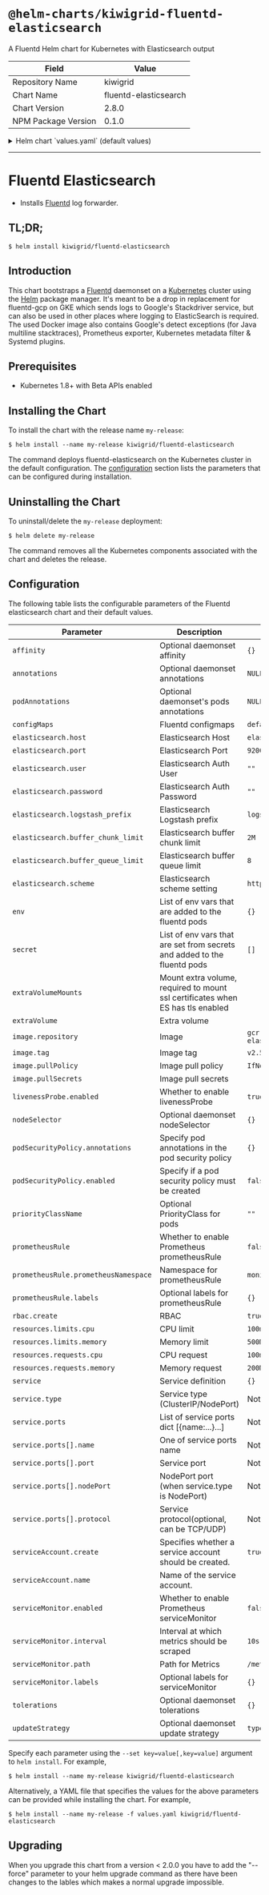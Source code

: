 # `@helm-charts/kiwigrid-fluentd-elasticsearch`

A Fluentd Helm chart for Kubernetes with Elasticsearch output

| Field               | Value                 |
| ------------------- | --------------------- |
| Repository Name     | kiwigrid              |
| Chart Name          | fluentd-elasticsearch |
| Chart Version       | 2.8.0                 |
| NPM Package Version | 0.1.0                 |

<details>

<summary>Helm chart `values.yaml` (default values)</summary>

```yaml
image:
  repository: gcr.io/fluentd-elasticsearch/fluentd
  ## Specify an imagePullPolicy (Required)
  ## It's recommended to change this to 'Always' if the image tag is 'latest'
  ## ref: http://kubernetes.io/docs/user-guide/images/#updating-images
  tag: v2.5.0
  pullPolicy: IfNotPresent
  ## Optionally specify an array of imagePullSecrets.
  ## Secrets must be manually created in the namespace.
  ## ref: https://kubernetes.io/docs/tasks/configure-pod-container/pull-image-private-registry/
  ##
  # pullSecrets:
  #   - myRegistrKeySecretName

# Specify to use specific priorityClass for pods
# ref: https://kubernetes.io/docs/concepts/configuration/pod-priority-preemption/
# If a Pod cannot be scheduled, the scheduler tries to preempt (evict) lower priority
# Pods to make scheduling of the pending Pod possible.
priorityClassName: ''

## Configure resource requests and limits
## ref: http://kubernetes.io/docs/user-guide/compute-resources/
##
resources:
  {}
  # limits:
  #   cpu: 100m
  #   memory: 500Mi
  # requests:
  #   cpu: 100m
  #   memory: 200Mi

elasticsearch:
  host: 'elasticsearch-client'
  port: 9200
  scheme: 'http'
  ssl_version: TLSv1_2
  user: ''
  password: ''
  buffer_chunk_limit: 2M
  buffer_queue_limit: 8
  logstash_prefix: 'logstash'

# If you want to add custom environment variables, use the env dict
# You can then reference these in your config file e.g.:
#     user "#{ENV['OUTPUT_USER']}"
env:
  # OUTPUT_USER: my_user
  # LIVENESS_THRESHOLD_SECONDS: 300
  # STUCK_THRESHOLD_SECONDS: 900

# If you want to add custom environment variables from secrets, use the secret list
secret:
# - name: ELASTICSEARCH_PASSWORD
#   secret_name: elasticsearch
#   secret_key: password

rbac:
  create: true

serviceAccount:
  # Specifies whether a ServiceAccount should be created
  create: true
  # The name of the ServiceAccount to use.
  # If not set and create is true, a name is generated using the fullname template
  name: ''

## Specify if a Pod Security Policy for node-exporter must be created
## Ref: https://kubernetes.io/docs/concepts/policy/pod-security-policy/
##
podSecurityPolicy:
  enabled: false
  annotations:
    {}
    ## Specify pod annotations
    ## Ref: https://kubernetes.io/docs/concepts/policy/pod-security-policy/#apparmor
    ## Ref: https://kubernetes.io/docs/concepts/policy/pod-security-policy/#seccomp
    ## Ref: https://kubernetes.io/docs/concepts/policy/pod-security-policy/#sysctl
    ##
    # seccomp.security.alpha.kubernetes.io/allowedProfileNames: '*'
    # seccomp.security.alpha.kubernetes.io/defaultProfileName: 'docker/default'
    # apparmor.security.beta.kubernetes.io/defaultProfileName: 'runtime/default'

livenessProbe:
  enabled: true

annotations: {}

podAnnotations:
  {}
  # prometheus.io/scrape: "true"
  # prometheus.io/port: "24231"

## DaemonSet update strategy
## Ref: https://kubernetes.io/docs/tasks/manage-daemon/update-daemon-set/
updateStrategy:
  type: RollingUpdate

tolerations:
  {}
  # - key: node-role.kubernetes.io/master
  #   operator: Exists
  #   effect: NoSchedule

affinity:
  {}
  # nodeAffinity:
  #   requiredDuringSchedulingIgnoredDuringExecution:
  #     nodeSelectorTerms:
  #     - matchExpressions:
  #       - key: node-role.kubernetes.io/master
  #         operator: DoesNotExist

nodeSelector: {}

service:
  {}
  # type: ClusterIP
  # ports:
  #   - name: "monitor-agent"
  #     port: 24231

serviceMonitor:
  ## If true, a ServiceMonitor CRD is created for a prometheus operator
  ## https://github.com/coreos/prometheus-operator
  ##
  enabled: false
  interval: 10s
  path: /metrics
  labels: {}

prometheusRule:
  ## If true, a PrometheusRule CRD is created for a prometheus operator
  ## https://github.com/coreos/prometheus-operator
  ##
  enabled: false
  prometheusNamespace: monitoring
  labels: {}
  #  role: alert-rules

configMaps:
  system.conf: |-
    <system>
      root_dir /tmp/fluentd-buffers/
    </system>
  containers.input.conf: |-
    # This configuration file for Fluentd / td-agent is used
    # to watch changes to Docker log files. The kubelet creates symlinks that
    # capture the pod name, namespace, container name & Docker container ID
    # to the docker logs for pods in the /var/log/containers directory on the host.
    # If running this fluentd configuration in a Docker container, the /var/log
    # directory should be mounted in the container.
    #
    # These logs are then submitted to Elasticsearch which assumes the
    # installation of the fluent-plugin-elasticsearch & the
    # fluent-plugin-kubernetes_metadata_filter plugins.
    # See https://github.com/uken/fluent-plugin-elasticsearch &
    # https://github.com/fabric8io/fluent-plugin-kubernetes_metadata_filter for
    # more information about the plugins.
    #
    # Example
    # =======
    # A line in the Docker log file might look like this JSON:
    #
    # {"log":"2014/09/25 21:15:03 Got request with path wombat\n",
    #  "stream":"stderr",
    #   "time":"2014-09-25T21:15:03.499185026Z"}
    #
    # The time_format specification below makes sure we properly
    # parse the time format produced by Docker. This will be
    # submitted to Elasticsearch and should appear like:
    # $ curl 'http://elasticsearch-logging:9200/_search?pretty'
    # ...
    # {
    #      "_index" : "logstash-2014.09.25",
    #      "_type" : "fluentd",
    #      "_id" : "VBrbor2QTuGpsQyTCdfzqA",
    #      "_score" : 1.0,
    #      "_source":{"log":"2014/09/25 22:45:50 Got request with path wombat\n",
    #                 "stream":"stderr","tag":"docker.container.all",
    #                 "@timestamp":"2014-09-25T22:45:50+00:00"}
    #    },
    # ...
    #
    # The Kubernetes fluentd plugin is used to write the Kubernetes metadata to the log
    # record & add labels to the log record if properly configured. This enables users
    # to filter & search logs on any metadata.
    # For example a Docker container's logs might be in the directory:
    #
    #  /var/lib/docker/containers/997599971ee6366d4a5920d25b79286ad45ff37a74494f262e3bc98d909d0a7b
    #
    # and in the file:
    #
    #  997599971ee6366d4a5920d25b79286ad45ff37a74494f262e3bc98d909d0a7b-json.log
    #
    # where 997599971ee6... is the Docker ID of the running container.
    # The Kubernetes kubelet makes a symbolic link to this file on the host machine
    # in the /var/log/containers directory which includes the pod name and the Kubernetes
    # container name:
    #
    #    synthetic-logger-0.25lps-pod_default_synth-lgr-997599971ee6366d4a5920d25b79286ad45ff37a74494f262e3bc98d909d0a7b.log
    #    ->
    #    /var/lib/docker/containers/997599971ee6366d4a5920d25b79286ad45ff37a74494f262e3bc98d909d0a7b/997599971ee6366d4a5920d25b79286ad45ff37a74494f262e3bc98d909d0a7b-json.log
    #
    # The /var/log directory on the host is mapped to the /var/log directory in the container
    # running this instance of Fluentd and we end up collecting the file:
    #
    #   /var/log/containers/synthetic-logger-0.25lps-pod_default_synth-lgr-997599971ee6366d4a5920d25b79286ad45ff37a74494f262e3bc98d909d0a7b.log
    #
    # This results in the tag:
    #
    #  var.log.containers.synthetic-logger-0.25lps-pod_default_synth-lgr-997599971ee6366d4a5920d25b79286ad45ff37a74494f262e3bc98d909d0a7b.log
    #
    # The Kubernetes fluentd plugin is used to extract the namespace, pod name & container name
    # which are added to the log message as a kubernetes field object & the Docker container ID
    # is also added under the docker field object.
    # The final tag is:
    #
    #   kubernetes.var.log.containers.synthetic-logger-0.25lps-pod_default_synth-lgr-997599971ee6366d4a5920d25b79286ad45ff37a74494f262e3bc98d909d0a7b.log
    #
    # And the final log record look like:
    #
    # {
    #   "log":"2014/09/25 21:15:03 Got request with path wombat\n",
    #   "stream":"stderr",
    #   "time":"2014-09-25T21:15:03.499185026Z",
    #   "kubernetes": {
    #     "namespace": "default",
    #     "pod_name": "synthetic-logger-0.25lps-pod",
    #     "container_name": "synth-lgr"
    #   },
    #   "docker": {
    #     "container_id": "997599971ee6366d4a5920d25b79286ad45ff37a74494f262e3bc98d909d0a7b"
    #   }
    # }
    #
    # This makes it easier for users to search for logs by pod name or by
    # the name of the Kubernetes container regardless of how many times the
    # Kubernetes pod has been restarted (resulting in a several Docker container IDs).
    # Json Log Example:
    # {"log":"[info:2016-02-16T16:04:05.930-08:00] Some log text here\n","stream":"stdout","time":"2016-02-17T00:04:05.931087621Z"}
    # CRI Log Example:
    # 2016-02-17T00:04:05.931087621Z stdout F [info:2016-02-16T16:04:05.930-08:00] Some log text here
    <source>
      @id fluentd-containers.log
      @type tail
      path /var/log/containers/*.log
      pos_file /var/log/containers.log.pos
      tag raw.kubernetes.*
      read_from_head true
      <parse>
        @type multi_format
        <pattern>
          format json
          time_key time
          time_format %Y-%m-%dT%H:%M:%S.%NZ
        </pattern>
        <pattern>
          format /^(?<time>.+) (?<stream>stdout|stderr) [^ ]* (?<log>.*)$/
          time_format %Y-%m-%dT%H:%M:%S.%N%:z
        </pattern>
      </parse>
    </source>

    # Detect exceptions in the log output and forward them as one log entry.
    <match raw.kubernetes.**>
      @id raw.kubernetes
      @type detect_exceptions
      remove_tag_prefix raw
      message log
      stream stream
      multiline_flush_interval 5
      max_bytes 500000
      max_lines 1000
    </match>

    # Concatenate multi-line logs
    <filter **>
      @id filter_concat
      @type concat
      key message
      multiline_end_regexp /\n$/
      separator ""
    </filter>

    # Enriches records with Kubernetes metadata
    <filter kubernetes.**>
      @id filter_kubernetes_metadata
      @type kubernetes_metadata
    </filter>

    # Fixes json fields in Elasticsearch
    <filter kubernetes.**>
      @id filter_parser
      @type parser
      key_name log
      reserve_data true
      remove_key_name_field true
      <parse>
        @type multi_format
        <pattern>
          format json
        </pattern>
        <pattern>
          format none
        </pattern>
      </parse>
    </filter>

  system.input.conf: |-
    # Example:
    # 2015-12-21 23:17:22,066 [salt.state       ][INFO    ] Completed state [net.ipv4.ip_forward] at time 23:17:22.066081
    <source>
      @id minion
      @type tail
      format /^(?<time>[^ ]* [^ ,]*)[^\[]*\[[^\]]*\]\[(?<severity>[^ \]]*) *\] (?<message>.*)$/
      time_format %Y-%m-%d %H:%M:%S
      path /var/log/salt/minion
      pos_file /var/log/salt.pos
      tag salt
    </source>

    # Example:
    # Dec 21 23:17:22 gke-foo-1-1-4b5cbd14-node-4eoj startupscript: Finished running startup script /var/run/google.startup.script
    <source>
      @id startupscript.log
      @type tail
      format syslog
      path /var/log/startupscript.log
      pos_file /var/log/startupscript.log.pos
      tag startupscript
    </source>

    # Examples:
    # time="2016-02-04T06:51:03.053580605Z" level=info msg="GET /containers/json"
    # time="2016-02-04T07:53:57.505612354Z" level=error msg="HTTP Error" err="No such image: -f" statusCode=404
    # TODO(random-liu): Remove this after cri container runtime rolls out.
    <source>
      @id docker.log
      @type tail
      format /^time="(?<time>[^)]*)" level=(?<severity>[^ ]*) msg="(?<message>[^"]*)"( err="(?<error>[^"]*)")?( statusCode=($<status_code>\d+))?/
      path /var/log/docker.log
      pos_file /var/log/docker.log.pos
      tag docker
    </source>

    # Example:
    # 2016/02/04 06:52:38 filePurge: successfully removed file /var/etcd/data/member/wal/00000000000006d0-00000000010a23d1.wal
    <source>
      @id etcd.log
      @type tail
      # Not parsing this, because it doesn't have anything particularly useful to
      # parse out of it (like severities).
      format none
      path /var/log/etcd.log
      pos_file /var/log/etcd.log.pos
      tag etcd
    </source>

    # Multi-line parsing is required for all the kube logs because very large log
    # statements, such as those that include entire object bodies, get split into
    # multiple lines by glog.
    # Example:
    # I0204 07:32:30.020537    3368 server.go:1048] POST /stats/container/: (13.972191ms) 200 [[Go-http-client/1.1] 10.244.1.3:40537]
    <source>
      @id kubelet.log
      @type tail
      format multiline
      multiline_flush_interval 5s
      format_firstline /^\w\d{4}/
      format1 /^(?<severity>\w)(?<time>\d{4} [^\s]*)\s+(?<pid>\d+)\s+(?<source>[^ \]]+)\] (?<message>.*)/
      time_format %m%d %H:%M:%S.%N
      path /var/log/kubelet.log
      pos_file /var/log/kubelet.log.pos
      tag kubelet
    </source>

    # Example:
    # I1118 21:26:53.975789       6 proxier.go:1096] Port "nodePort for kube-system/default-http-backend:http" (:31429/tcp) was open before and is still needed
    <source>
      @id kube-proxy.log
      @type tail
      format multiline
      multiline_flush_interval 5s
      format_firstline /^\w\d{4}/
      format1 /^(?<severity>\w)(?<time>\d{4} [^\s]*)\s+(?<pid>\d+)\s+(?<source>[^ \]]+)\] (?<message>.*)/
      time_format %m%d %H:%M:%S.%N
      path /var/log/kube-proxy.log
      pos_file /var/log/kube-proxy.log.pos
      tag kube-proxy
    </source>

    # Example:
    # I0204 07:00:19.604280       5 handlers.go:131] GET /api/v1/nodes: (1.624207ms) 200 [[kube-controller-manager/v1.1.3 (linux/amd64) kubernetes/6a81b50] 127.0.0.1:38266]
    <source>
      @id kube-apiserver.log
      @type tail
      format multiline
      multiline_flush_interval 5s
      format_firstline /^\w\d{4}/
      format1 /^(?<severity>\w)(?<time>\d{4} [^\s]*)\s+(?<pid>\d+)\s+(?<source>[^ \]]+)\] (?<message>.*)/
      time_format %m%d %H:%M:%S.%N
      path /var/log/kube-apiserver.log
      pos_file /var/log/kube-apiserver.log.pos
      tag kube-apiserver
    </source>

    # Example:
    # I0204 06:55:31.872680       5 servicecontroller.go:277] LB already exists and doesn't need update for service kube-system/kube-ui
    <source>
      @id kube-controller-manager.log
      @type tail
      format multiline
      multiline_flush_interval 5s
      format_firstline /^\w\d{4}/
      format1 /^(?<severity>\w)(?<time>\d{4} [^\s]*)\s+(?<pid>\d+)\s+(?<source>[^ \]]+)\] (?<message>.*)/
      time_format %m%d %H:%M:%S.%N
      path /var/log/kube-controller-manager.log
      pos_file /var/log/kube-controller-manager.log.pos
      tag kube-controller-manager
    </source>

    # Example:
    # W0204 06:49:18.239674       7 reflector.go:245] pkg/scheduler/factory/factory.go:193: watch of *api.Service ended with: 401: The event in requested index is outdated and cleared (the requested history has been cleared [2578313/2577886]) [2579312]
    <source>
      @id kube-scheduler.log
      @type tail
      format multiline
      multiline_flush_interval 5s
      format_firstline /^\w\d{4}/
      format1 /^(?<severity>\w)(?<time>\d{4} [^\s]*)\s+(?<pid>\d+)\s+(?<source>[^ \]]+)\] (?<message>.*)/
      time_format %m%d %H:%M:%S.%N
      path /var/log/kube-scheduler.log
      pos_file /var/log/kube-scheduler.log.pos
      tag kube-scheduler
    </source>

    # Example:
    # I0603 15:31:05.793605       6 cluster_manager.go:230] Reading config from path /etc/gce.conf
    <source>
      @id glbc.log
      @type tail
      format multiline
      multiline_flush_interval 5s
      format_firstline /^\w\d{4}/
      format1 /^(?<severity>\w)(?<time>\d{4} [^\s]*)\s+(?<pid>\d+)\s+(?<source>[^ \]]+)\] (?<message>.*)/
      time_format %m%d %H:%M:%S.%N
      path /var/log/glbc.log
      pos_file /var/log/glbc.log.pos
      tag glbc
    </source>

    # Example:
    # TODO Add a proper example here.
    <source>
      @id cluster-autoscaler.log
      @type tail
      format multiline
      multiline_flush_interval 5s
      format_firstline /^\w\d{4}/
      format1 /^(?<severity>\w)(?<time>\d{4} [^\s]*)\s+(?<pid>\d+)\s+(?<source>[^ \]]+)\] (?<message>.*)/
      time_format %m%d %H:%M:%S.%N
      path /var/log/cluster-autoscaler.log
      pos_file /var/log/cluster-autoscaler.log.pos
      tag cluster-autoscaler
    </source>

    # Logs from systemd-journal for interesting services.
    # TODO(random-liu): Remove this after cri container runtime rolls out.
    <source>
      @id journald-docker
      @type systemd
      matches [{ "_SYSTEMD_UNIT": "docker.service" }]
      <storage>
        @type local
        persistent true
        path /var/log/journald-docker.pos
      </storage>
      read_from_head true
      tag docker
    </source>

    <source>
      @id journald-container-runtime
      @type systemd
      matches [{ "_SYSTEMD_UNIT": "{{ fluentd_container_runtime_service }}.service" }]
      <storage>
        @type local
        persistent true
        path /var/log/journald-container-runtime.pos
      </storage>
      read_from_head true
      tag container-runtime
    </source>

    <source>
      @id journald-kubelet
      @type systemd
      matches [{ "_SYSTEMD_UNIT": "kubelet.service" }]
      <storage>
        @type local
        persistent true
        path /var/log/journald-kubelet.pos
      </storage>
      read_from_head true
      tag kubelet
    </source>

    <source>
      @id journald-node-problem-detector
      @type systemd
      matches [{ "_SYSTEMD_UNIT": "node-problem-detector.service" }]
      <storage>
        @type local
        persistent true
        path /var/log/journald-node-problem-detector.pos
      </storage>
      read_from_head true
      tag node-problem-detector
    </source>

    <source>
      @id kernel
      @type systemd
      matches [{ "_TRANSPORT": "kernel" }]
      <storage>
        @type local
        persistent true
        path /var/log/kernel.pos
      </storage>
      <entry>
        fields_strip_underscores true
        fields_lowercase true
      </entry>
      read_from_head true
      tag kernel
    </source>

  forward.input.conf: |-
    # Takes the messages sent over TCP
    <source>
      @id forward
      @type forward
    </source>

  monitoring.conf: |-
    # Prometheus Exporter Plugin
    # input plugin that exports metrics
    <source>
      @id prometheus
      @type prometheus
    </source>

    <source>
      @id monitor_agent
      @type monitor_agent
    </source>

    # input plugin that collects metrics from MonitorAgent
    <source>
      @id prometheus_monitor
      @type prometheus_monitor
      <labels>
        host ${hostname}
      </labels>
    </source>

    # input plugin that collects metrics for output plugin
    <source>
      @id prometheus_output_monitor
      @type prometheus_output_monitor
      <labels>
        host ${hostname}
      </labels>
    </source>

    # input plugin that collects metrics for in_tail plugin
    <source>
      @id prometheus_tail_monitor
      @type prometheus_tail_monitor
      <labels>
        host ${hostname}
      </labels>
    </source>

  output.conf: |-
    <match **>
      @id elasticsearch
      @type elasticsearch
      @log_level info
      include_tag_key true
      type_name _doc
      host "#{ENV['OUTPUT_HOST']}"
      port "#{ENV['OUTPUT_PORT']}"
      scheme "#{ENV['OUTPUT_SCHEME']}"
      ssl_version "#{ENV['OUTPUT_SSL_VERSION']}"
      ssl_verify true
      user "#{ENV['OUTPUT_USER']}"
      password "#{ENV['OUTPUT_PASSWORD']}"
      logstash_format true
      logstash_prefix "#{ENV['LOGSTASH_PREFIX']}"
      reconnect_on_error true
      <buffer>
        @type file
        path /var/log/fluentd-buffers/kubernetes.system.buffer
        flush_mode interval
        retry_type exponential_backoff
        flush_thread_count 2
        flush_interval 5s
        retry_forever
        retry_max_interval 30
        chunk_limit_size "#{ENV['OUTPUT_BUFFER_CHUNK_LIMIT']}"
        queue_limit_length "#{ENV['OUTPUT_BUFFER_QUEUE_LIMIT']}"
        overflow_action block
      </buffer>
    </match>

# extraVolumes:
#   - name: es-certs
#     secret:
#       defaultMode: 420
#       secretName: es-certs
# extraVolumeMounts:
#   - name: es-certs
#     mountPath: /certs
#     readOnly: true
```

</details>

---

# Fluentd Elasticsearch

- Installs [Fluentd](https://www.fluentd.org/) log forwarder.

## TL;DR;

```console
$ helm install kiwigrid/fluentd-elasticsearch
```

## Introduction

This chart bootstraps a [Fluentd](https://www.fluentd.org/) daemonset on a [Kubernetes](http://kubernetes.io) cluster using the [Helm](https://helm.sh) package manager.
It's meant to be a drop in replacement for fluentd-gcp on GKE which sends logs to Google's Stackdriver service, but can also be used in other places where logging to ElasticSearch is required.
The used Docker image also contains Google's detect exceptions (for Java multiline stacktraces), Prometheus exporter, Kubernetes metadata filter & Systemd plugins.

## Prerequisites

- Kubernetes 1.8+ with Beta APIs enabled

## Installing the Chart

To install the chart with the release name `my-release`:

```console
$ helm install --name my-release kiwigrid/fluentd-elasticsearch
```

The command deploys fluentd-elasticsearch on the Kubernetes cluster in the default configuration. The [configuration](#configuration) section lists the parameters that can be configured during installation.

## Uninstalling the Chart

To uninstall/delete the `my-release` deployment:

```console
$ helm delete my-release
```

The command removes all the Kubernetes components associated with the chart and deletes the release.

## Configuration

The following table lists the configurable parameters of the Fluentd elasticsearch chart and their default values.

| Parameter                            | Description                                                                    | Default                                |
| ------------------------------------ | ------------------------------------------------------------------------------ | -------------------------------------- |
| `affinity`                           | Optional daemonset affinity                                                    | `{}`                                   |
| `annotations`                        | Optional daemonset annotations                                                 | `NULL`                                 |
| `podAnnotations`                     | Optional daemonset's pods annotations                                          | `NULL`                                 |
| `configMaps`                         | Fluentd configmaps                                                             | `default conf files`                   |
| `elasticsearch.host`                 | Elasticsearch Host                                                             | `elasticsearch-client`                 |
| `elasticsearch.port`                 | Elasticsearch Port                                                             | `9200`                                 |
| `elasticsearch.user`                 | Elasticsearch Auth User                                                        | `""`                                   |
| `elasticsearch.password`             | Elasticsearch Auth Password                                                    | `""`                                   |
| `elasticsearch.logstash_prefix`      | Elasticsearch Logstash prefix                                                  | `logstash`                             |
| `elasticsearch.buffer_chunk_limit`   | Elasticsearch buffer chunk limit                                               | `2M`                                   |
| `elasticsearch.buffer_queue_limit`   | Elasticsearch buffer queue limit                                               | `8`                                    |
| `elasticsearch.scheme`               | Elasticsearch scheme setting                                                   | `http`                                 |
| `env`                                | List of env vars that are added to the fluentd pods                            | `{}`                                   |
| `secret`                             | List of env vars that are set from secrets and added to the fluentd pods       | `[]`                                   |
| `extraVolumeMounts`                  | Mount extra volume, required to mount ssl certificates when ES has tls enabled |                                        |
| `extraVolume`                        | Extra volume                                                                   |                                        |
| `image.repository`                   | Image                                                                          | `gcr.io/fluentd-elasticsearch/fluentd` |
| `image.tag`                          | Image tag                                                                      | `v2.5.0`                               |
| `image.pullPolicy`                   | Image pull policy                                                              | `IfNotPresent`                         |
| `image.pullSecrets`                  | Image pull secrets                                                             |                                        |
| `livenessProbe.enabled`              | Whether to enable livenessProbe                                                | `true`                                 |
| `nodeSelector`                       | Optional daemonset nodeSelector                                                | `{}`                                   |
| `podSecurityPolicy.annotations`      | Specify pod annotations in the pod security policy                             | `{}`                                   |
| `podSecurityPolicy.enabled`          | Specify if a pod security policy must be created                               | `false`                                |
| `priorityClassName`                  | Optional PriorityClass for pods                                                | `""`                                   |
| `prometheusRule`                     | Whether to enable Prometheus prometheusRule                                    | `false`                                |
| `prometheusRule.prometheusNamespace` | Namespace for prometheusRule                                                   | `monitoring`                           |
| `prometheusRule.labels`              | Optional labels for prometheusRule                                             | `{}`                                   |
| `rbac.create`                        | RBAC                                                                           | `true`                                 |
| `resources.limits.cpu`               | CPU limit                                                                      | `100m`                                 |
| `resources.limits.memory`            | Memory limit                                                                   | `500Mi`                                |
| `resources.requests.cpu`             | CPU request                                                                    | `100m`                                 |
| `resources.requests.memory`          | Memory request                                                                 | `200Mi`                                |
| `service`                            | Service definition                                                             | `{}`                                   |
| `service.type`                       | Service type (ClusterIP/NodePort)                                              | Not Set                                |
| `service.ports`                      | List of service ports dict [{name:...}...]                                     | Not Set                                |
| `service.ports[].name`               | One of service ports name                                                      | Not Set                                |
| `service.ports[].port`               | Service port                                                                   | Not Set                                |
| `service.ports[].nodePort`           | NodePort port (when service.type is NodePort)                                  | Not Set                                |
| `service.ports[].protocol`           | Service protocol(optional, can be TCP/UDP)                                     | Not Set                                |
| `serviceAccount.create`              | Specifies whether a service account should be created.                         | `true`                                 |
| `serviceAccount.name`                | Name of the service account.                                                   |                                        |
| `serviceMonitor.enabled`             | Whether to enable Prometheus serviceMonitor                                    | `false`                                |
| `serviceMonitor.interval`            | Interval at which metrics should be scraped                                    | `10s`                                  |
| `serviceMonitor.path`                | Path for Metrics                                                               | `/metrics`                             |
| `serviceMonitor.labels`              | Optional labels for serviceMonitor                                             | `{}`                                   |
| `tolerations`                        | Optional daemonset tolerations                                                 | `{}`                                   |
| `updateStrategy`                     | Optional daemonset update strategy                                             | `type: RollingUpdate`                  |

Specify each parameter using the `--set key=value[,key=value]` argument to `helm install`. For example,

```console
$ helm install --name my-release kiwigrid/fluentd-elasticsearch
```

Alternatively, a YAML file that specifies the values for the above parameters can be provided while installing the chart. For example,

```console
$ helm install --name my-release -f values.yaml kiwigrid/fluentd-elasticsearch
```

## Upgrading

When you upgrade this chart from a version &lt; 2.0.0 you have to add the "--force" parameter to your helm upgrade command as there have been changes to the lables which makes a normal upgrade impossible.
